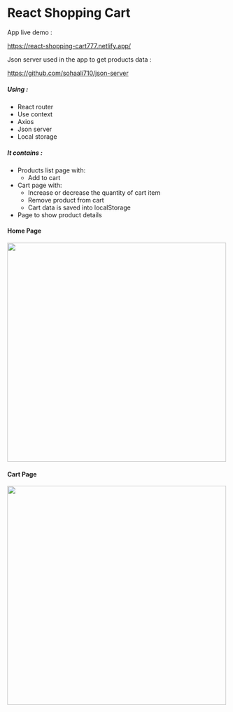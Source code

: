 # React Shopping Cart

App live demo :

https://react-shopping-cart777.netlify.app/

Json server used in the app to get products data :

https://github.com/sohaali710/json-server

##### Using :
- React router
- Use context
- Axios
- Json server
- Local storage


##### It contains :
- Products list page with:
  - Add to cart
- Cart page with:
    - Increase or decrease the quantity of cart item
    - Remove product from cart
    - Cart data is saved into localStorage
- Page to show product details


#### Home Page
<div>
  <img src="https://github.com/sohaali710/react-shoping-cart/blob/master/react-shopping-cart1.png" width="500">
</div>

#### Cart Page
<div>
  <img src="https://github.com/sohaali710/react-shoping-cart/blob/master/react-shopping-cart2.png" width="500">
</div>
